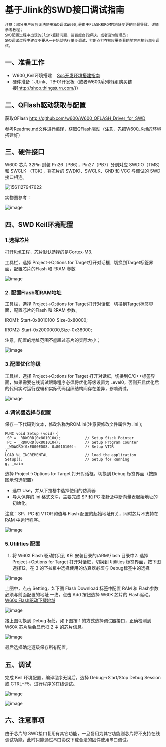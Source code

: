 # 基于Jlink的SWD接口调试指南

    注意：部分用户反应无法使用SWD调试W600,是由于FLASH和ROM的地址变更的问题导致。详情参考教程；
    SWD配置过程中出现的Jlink报错问题，请百度自行解决，或者咨询管理员；
    SWD调试过程中建议不要从一开始就执行单步调试，打断点打在相应要查看的地方再执行单步调试。

## 一、准备工作

-   W600\_Keil环境搭建 ：[Soc开发环境搭建指南](../app/ide.md)
-   硬件准备：JLink、TB-01开发板（或者W600系列模组[购买链接]http://shop.thingsturn.com/)）

## 二、QFlash驱动获取与配置

获取QFlash <http://github.com/w600/W600_QFLASH_Driver_for_SWD>

参考Readme.md文件进行编译，获取QFlash驱动（注意，先把W600\_Keil的环境搭建好）

## 三、硬件接口

W600 芯片 32Pin 封装 Pin26（PB6），Pin27（PB7）分别对应 SWDIO（TMS）和
SWCLK （TCK），将芯片的 SWDIO、SWCLK、GND 和 VCC 与调试的 SWD 接口相连。

![1561127947622](../.assets/app/swd/1561127947622.png)

实物图参考：

![image](../.assets/app/swd/20190115092959.jpg)

## 四、SWD Keil环境配置

### 1.选择芯片

打开Keil工程，芯片默认选择的是Cortex-M3.

工具栏，选择 Project-\>Options for
Target打开对话框，切换到Target标签界面，配置芯片的Flash 和 RRAM 参数

![image](../.assets/app/swd/1547487953678.png)

### 2. 配置Flash和RAM地址

工具栏，选择 Project-\>Options for
Target打开对话框，切换到Target标签界面，配置芯片的Flash 和 RRAM 参数。

IROM1: Start-0x8010100, Size-0x80000;

IROM2: Start-0x20000000,Size-0x38000;

注意，配置的地址范围不能超过芯片的实际大小；

![image](../.assets/app/swd/1547488179660.png)

### 3.配置优化等级

工具栏，选择 Project-\>Options for Target 打开对话框，切换到C/C++标签界面，如果需要在线调试跟踪程序必须将优化等级设置为 Level0，否则开启优化后的代码实时运行逻辑和实际代码组织结构间存在差异，影响调试。

![image](../.assets/app/swd/1547488404924.png)

### 4.调试器选择与配置

保存一下代码到文本，修改名称为ROM.ini(注意要修改文件属性为 .ini );

    FUNC void Setup (void) {
     SP = _RDWORD(0x8010100);           // Setup Stack Pointer
     PC = _RDWORD(0x8010104);           // Setup Program Counter
     _WDWORD(0xE000ED08, 0x8010100);    // Setup VTOR
    }
    LOAD %L INCREMENTAL                 // load the application
    Setup();                            // Setup for Running
    g, _main

选择 Project-\>Options for Target 打开对话框，切换到 Debug
标签界面（按照图示勾选配置）

-   选中 Use，并从下拉框中选择使用的仿真器
-   导入保存的.ini 格式文件，主要完成 SP 和 PC
    指针及中断向量表起始地址的初始化。

注意：SP、PC 和 VTOR 的值与 Flash 配置的起始地址有关，同时芯片不支持在
RAM 中运行程序。

![image](../.assets/app/swd/1547488893575.png)

### 5.Utilities 配置

1.  将 W60X Flash 驱动拷贝到 KEI 安装目录的\\ARM\\Flash 目录中2. 选择Project-\>Options for Target 打开对话框，切换到 Utilities 标签界面，按下图选择12，在 3 的下拉框中选择使用的仿真器必须与 Debug标签中的选择

![image](../.assets/app/swd/1547516288023.png)

上图中，点击 Setting，如下图 Flash Download 标签中配置 RAM 和 Flash参数必须与前面配置的地址 一致，点击 Add 按钮选择 W60X 芯片的 Flash驱动。[W60x Flash驱动下载地址](http://github.com/w600/W600_QFLASH_Driver_for_SWD)

![image](../.assets/app/swd/1547516488553.png)

接上图切换到 Debug 标签，如下图按 1 的方式选择调试器接口，正确检测到W60X 芯片后会显示框 2 中 的芯片信息。

![image](../.assets/app/swd/1547516665930.png)

最后选择确定逐级保存所有配置。

## 五、调试

完成 Keil 环境配置，编译程序无误后，选择 Debug-\>Start/Stop Debug Session 或 CTRL+F5，进行程序的在线调试。

![image](../.assets/app/swd/1547516753228.png)

![image](../.assets/app/swd/1547516841570.png)

## 六、注意事项

由于芯片的 SWD接口复用有其它功能，一旦复用为其它功能则芯片将不支持在线调试功能，此时只能通过串口协议下载合法的固件使用串口调试。
